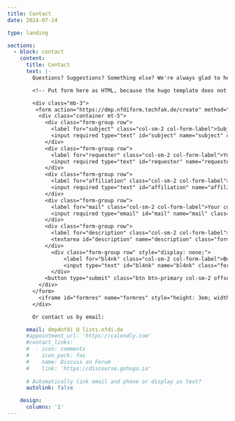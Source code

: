 ```yaml
---
title: Contact
date: 2024-07-24

type: landing

sections:
  - block: contact
    content:
      title: Contact
      text: |-
        Questions? Suggestions? Something else? We're always glad to hear from you. Drop us a line and we'll respond as soon as possible.

        <!-- Put form here as HTML, because the hugo template does not support custom URLs for contact forms.. -->

        <div class="mb-3">
         <form action="https://dmp.nfdiform.techfak.de/create" method="post" target='formres'>
          <div class="container mt-5">
            <div class="form-group row">
              <label for="subject" class="col-sm-2 col-form-label">Subject:</label>
              <input required type="text" id="subject" name="subject" class="form-control col-sm-10" placeholder="Enter subject">
            </div>
            <div class="form-group row">
              <label for="requester" class="col-sm-2 col-form-label">Your name:</label>
              <input required type="text" id="requester" name="requester" class="form-control col-sm-10" placeholder="Enter your name">
            </div>
            <div class="form-group row">
              <label for="affiliation" class="col-sm-2 col-form-label">Your affiliation (Consortium / Institution):</label>
              <input required type="text" id="affiliation" name="affiliation" class="form-control col-sm-10" placeholder="Enter your affiliation">
            </div>
            <div class="form-group row">
              <label for="mail" class="col-sm-2 col-form-label">Your contact mail:</label>
              <input required type="email" id="mail" name="mail" class="form-control col-sm-10" placeholder="Enter your e-mail">
            </div>
            <div class="form-group row">
              <label for="description" class="col-sm-2 col-form-label">Detailed description of your enquiry:</label>
              <textarea id="description" name="description" class="form-control col-sm-10" rows="3"></textarea>
            </div>
              <div class="form-group row" style="display: none;">
                  <label for="bl4nk" class="col-sm-2 col-form-label">Bot check:</label>
                  <input type="text" id="bl4nk" name="bl4nk" class="form-control col-sm-10" placeholder="">
              </div>
            <button type="submit" class="btn btn-primary col-sm-2 offset-sm-5">Create Ticket</button>
          </div>
        </form> 
          <iframe id="formres" name="formres" style="height: 3em; width: 100%; border: none;"></iframe>
        </div>

        Or contact us by email:

      email: dmp4nfdi @ lists.nfdi.de
      #appointment_url: 'https://calendly.com'
      #contact_links:
      #  - icon: comments
      #    icon_pack: fas
      #    name: Discuss on Forum
      #    link: 'https://discourse.gohugo.io'
    
      # Automatically link email and phone or display as text?
      autolink: false

    design:
      columns: '1'
---
```


